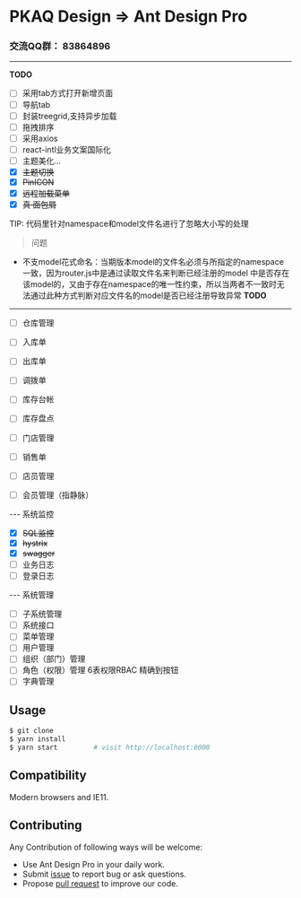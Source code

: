 # PKAQ Design => Ant Design Pro

### 交流QQ群： 83864896

---

**TODO**

- [ ] 采用tab方式打开新增页面
- [ ] 导航tab
- [ ] 封装treegrid,支持异步加载
- [ ] 拖拽排序
- [ ] 采用axios
- [ ] react-intl业务文案国际化
- [ ] 主题美化...
- [x] ~~主题切换~~
- [x] ~~PinICON~~
- [x] ~~远程加载菜单~~
- [x] ~~真·面包屑~~

TIP: 代码里针对namespace和model文件名进行了忽略大小写的处理

>问题
- 不支model花式命名：当期版本model的文件名必须与所指定的namespace一致，因为router.js中是通过读取文件名来判断已经注册的model
  中是否存在该model的，又由于存在namespace的唯一性约束，所以当两者不一致时无法通过此种方式判断对应文件名的model是否已经注册导致异常
**TODO**
---
- [ ] 仓库管理
- [ ] 入库单
- [ ] 出库单
- [ ] 调拨单
- [ ] 库存台帐
- [ ] 库存盘点

- [ ] 门店管理
- [ ] 销售单
- [ ] 店员管理
- [ ] 会员管理（指静脉）

--- 系统监控
- [x] ~~SQL监控~~
- [x] ~~hystrix~~
- [x] ~~swagger~~
- [ ] 业务日志
- [ ] 登录日志

--- 系统管理
- [ ] 子系统管理
- [ ] 系统接口
- [ ] 菜单管理
- [ ] 用户管理
- [ ] 组织（部门）管理
- [ ] 角色（权限）管理 6表权限RBAC 精确到按钮
- [ ] 字典管理

## Usage
```bash
$ git clone 
$ yarn install
$ yarn start         # visit http://localhost:8000
```

## Compatibility
Modern browsers and IE11.

## Contributing
Any Contribution of following ways will be welcome:
- Use Ant Design Pro in your daily work.
- Submit [issue](http://github.com/ant-design/ant-design-pro/issues) to report bug or ask questions.
- Propose [pull request](http://github.com/ant-design/ant-design-pro/pulls) to improve our code.

